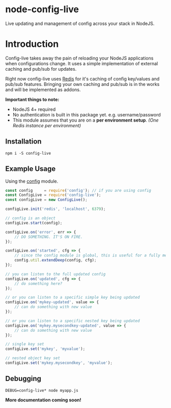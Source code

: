 # node-config-live

Live updating and management of config across your stack in NodeJS.

# Introduction

Config-live takes away the pain of reloading your NodeJS applications when configurations change. It uses a simple implementation of external caching and pub/sub for updates.

Right now config-live uses [Redis](http://redis.io) for it's caching of config key/values and pub/sub features. Bringing your own caching and pub/sub is in the works and will be implemented as addons.

**Important things to note:**
* NodeJS 4+ required
* No authentication is built in this package yet. e.g. username/password
* This module assumes that you are on a **per environment setup**. *(One Redis instance per environment)*

## Installation

```
npm i -S config-live
```

## Example Usage

Using the [config](https://github.com/lorenwest/node-config) module.

```js
const config     = require('config'); // if you are using config
const ConfigLive = require('config-live');
const configLive = new ConfigLive();

configLive.init('redis', 'localhost', 6379);

// config is an object
configLive.start(config);

configLive.on('error', err => {
    // DO SOMETHING. IT'S ON FIRE.
});

configLive.on('started', cfg => {
    // since the config module is global, this is useful for a fully merged update
    config.util.extendDeep(config, cfg);
});

// you can listen to the full updated config
configLive.on('updated', cfg => {
    // do something here?
});

// or you can listen to a specific simple key being updated
configLive.on('mykey-updated', value => {
    // can do something with new value
});

// or you can listen to a specific nested key being updated
configLive.on('mykey.mysecondkey-updated', value => {
    // can do something with new value
});

// single key set
configLive.set('mykey', 'myvalue');

// nested object key set
configLive.set('mykey.mysecondkey', 'myvalue');
```

## Debugging

```
DEBUG=config-live* node myapp.js
```

**More documentation coming soon!**
